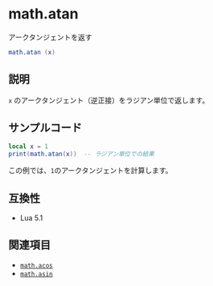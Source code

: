 # math.atan

アークタンジェントを返す

```lua
math.atan (x)
```

## 説明

`x` のアークタンジェント（逆正接）をラジアン単位で返します。

## サンプルコード

```lua
local x = 1
print(math.atan(x))  -- ラジアン単位での結果
```

この例では、`1`のアークタンジェントを計算します。

## 互換性

- Lua 5.1

## 関連項目

- [`math.acos`](acos.md)
- [`math.asin`](asin.md)